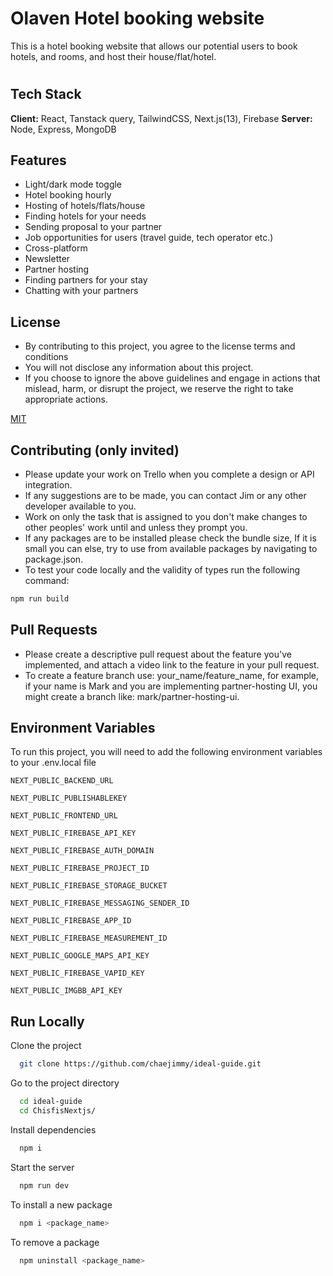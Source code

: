 # Olaven Hotel booking website

This is a hotel booking website that allows our potential users to book hotels, and rooms, and host their house/flat/hotel.

#

## Tech Stack

**Client:** React, Tanstack query, TailwindCSS, Next.js(13), Firebase
**Server:** Node, Express, MongoDB

## Features

- Light/dark mode toggle
- Hotel booking hourly
- Hosting of hotels/flats/house
- Finding hotels for your needs
- Sending proposal to your partner
- Job opportunities for users (travel guide, tech operator etc.)
- Cross-platform
- Newsletter
- Partner hosting
- Finding partners for your stay
- Chatting with your partners

## License

- By contributing to this project, you agree to the license terms and conditions
- You will not disclose any information about this project.
- If you choose to ignore the above guidelines and engage in actions that mislead, harm, or disrupt the project, we reserve the right to take appropriate actions.

[MIT](https://github.com/chaejimmy/ideal-guide/blob/main/LICENSE)

## Contributing (only invited)

- Please update your work on Trello when you complete a design or API integration.
- If any suggestions are to be made, you can contact Jim or any other developer available to you.
- Work on only the task that is assigned to you don't make changes to other peoples' work until and unless they prompt you.
- If any packages are to be installed please check the bundle size, If it is small you can else, try to use from available packages by navigating to package.json.
- To test your code locally and the validity of types run the following command:

```bash
npm run build
```

## Pull Requests

- Please create a descriptive pull request about the feature you've implemented, and attach a video link to the feature in your pull request.
- To create a feature branch use: your_name/feature_name, for example, if your name is Mark and you are implementing partner-hosting UI, you might create a branch like: mark/partner-hosting-ui.

## Environment Variables

To run this project, you will need to add the following environment variables to your .env.local file

`NEXT_PUBLIC_BACKEND_URL`

`NEXT_PUBLIC_PUBLISHABLEKEY`

`NEXT_PUBLIC_FRONTEND_URL`

`NEXT_PUBLIC_FIREBASE_API_KEY`

`NEXT_PUBLIC_FIREBASE_AUTH_DOMAIN`

`NEXT_PUBLIC_FIREBASE_PROJECT_ID`

`NEXT_PUBLIC_FIREBASE_STORAGE_BUCKET`

`NEXT_PUBLIC_FIREBASE_MESSAGING_SENDER_ID`

`NEXT_PUBLIC_FIREBASE_APP_ID`

`NEXT_PUBLIC_FIREBASE_MEASUREMENT_ID`

`NEXT_PUBLIC_GOOGLE_MAPS_API_KEY`

`NEXT_PUBLIC_FIREBASE_VAPID_KEY`

`NEXT_PUBLIC_IMGBB_API_KEY`

## Run Locally

Clone the project

```bash
  git clone https://github.com/chaejimmy/ideal-guide.git
```

Go to the project directory

```bash
  cd ideal-guide
  cd ChisfisNextjs/
```

Install dependencies

```bash
  npm i
```

Start the server

```bash
  npm run dev
```

To install a new package

```bash
  npm i <package_name>
```

To remove a package

```bash
  npm uninstall <package_name>
```
